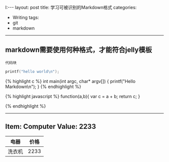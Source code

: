 I:---
layout: post
title: 学习可被识别的Markdown格式
categories:
- Writing
tags:
- git
- markdown
---

## markdown需要使用何种格式，才能符合jelly模板
`代码块` 

```c++
printf("hello world\n");
````

{% highlight c %}
int main(int argc, char* argv[])
{
    printf("Hello Markdown\n");
}
{% endhighlight %}

{% highlight javascript %}
function(a,b){
    var c = a + b;
    return c;
}

{% endhighlight %}

---
Item: Computer
Value: 2233
---

电器 | 价格
------|------
洗衣机| 2233

